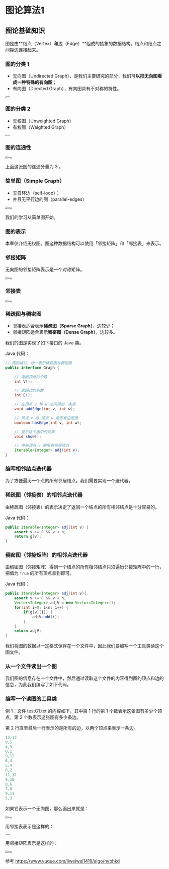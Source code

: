 # 图论算法1

## **图论基础知识**

​	图是由**结点（Vertex）**和**边（Edge）**组成的抽象的数据结构。结点和结点之间靠边连接起来。

### 图的分类 1

- 无向图（Undirected Graph），是我们主要研究的部分，我们可**以把无向图看成一种特殊的有向图**；
- 有向图（Directed Graph），有向图具有不对称的特性。

<img src="https://cdn.nlark.com/yuque/0/2020/jpeg/1354172/1588993656021-251eefc5-952a-45db-a0ab-ba72b4eea5a3.jpeg?x-oss-process=image%2Fresize%2Cw_1252" alt="img" style="zoom:33%;" />

### 图的分类 2

- 无权图（Unweighted Graph）
- 有权图（Weighted Graph）

<img src="https://cdn.nlark.com/yuque/0/2020/png/1354172/1588993656127-f30bb1a0-fe9e-469e-863f-432832ff8866.png" alt="img" style="zoom:33%;" />

### 图的连通性

<img src="https://cdn.nlark.com/yuque/0/2020/jpeg/1354172/1588993655991-277549c7-f6b7-4636-b57f-76420a52b63b.jpeg?x-oss-process=image%2Fresize%2Cw_714" alt="img" style="zoom:50%;" />

上面这张图的连通分量为 3 。

### 简单图（Simple Graph）

- 无自环边（self-loop）；
- 并且无平行边的图（parallel-edges）

<img src="https://cdn.nlark.com/yuque/0/2020/jpeg/1354172/1588993656010-4b637b3e-2d6b-4442-8455-a14b91b229b8.jpeg?x-oss-process=image%2Fresize%2Cw_848" alt="img" style="zoom:50%;" />

我们的学习从简单图开始。

### 图的表示

本章仅介绍无权图。图这种数据结构可以使用「邻接矩阵」和「邻接表」来表示。

### 邻接矩阵

无向图的邻接矩阵表示是一个对称矩阵。

<img src="https://cdn.nlark.com/yuque/0/2020/jpeg/1354172/1588993660175-ee1f720e-f62c-4c5d-9551-16d5f51e7668.jpeg?x-oss-process=image%2Fresize%2Cw_1252" alt="img" style="zoom:50%;" />

### 邻接表

<img src="https://cdn.nlark.com/yuque/0/2020/jpeg/1354172/1588993909600-dee85dcc-f2e9-4412-8d9c-070bba27b5ae.jpeg?x-oss-process=image%2Fresize%2Cw_1252" alt="img" style="zoom:50%;" />

### 稀疏图与稠密图

- 邻接表适合表示**稀疏图（Sparse Graph）**，边较少；
- 邻接矩阵适合表示**稠密图（Dense Graph）**，边较多。

我们的图是实现了如下接口的 Java 类。

Java 代码：

```java
// 图的接口，统一表示稀疏图与稠密图
public interface Graph {

    // 返回顶点的个数
    int V();

    // 返回边的条数
    int E();

    // 在顶点 v 和 w 之间添加一条表
    void addEdge(int v, int w);

    // 顶点 v 与 顶点 w 是否有边连接
    boolean hasEdge(int v, int w);

    // 显示这个图中的元素
    void show();

    // 得到顶点 v 的所有邻居顶点
    Iterable<Integer> adj(int v);
}
```

### 编写相邻结点迭代器

为了方便遍历一个点的所有邻居结点，我们需要实现一个迭代器。

### 稀疏图（邻接表）的相邻点迭代器

由稀疏图（邻接表）的表示决定了返回一个结点的所有相邻结点是十分容易的。

Java 代码：

```java
public Iterable<Integer> adj(int v) {
    assert v >= 0 && v < n;
    return g[v];
}
```

### 稠密图（邻接矩阵）的相邻点迭代器

由稠密图（邻接矩阵）得到一个结点的所有相邻结点只须遍历邻接矩阵中的一行，把值为 `True` 的所有顶点拿到即可。

Java 代码：

```java
public Iterable<Integer> adj(int v){
    assert v >= 0 && v < n;
  	Vector<Integer> adjV = new Vector<Integer>();
  	for(int i=0; i<n; i++) {
      	if(g[v][i]) {
          	adjV.add(i);
        }
    }
  	return adjV;
}
```

我们将图的数据以一定格式保存在一个文件中，因此我们要编写一个工具类读这个图文件。

### 从一个文件读出一个图

我们图的信息存在一个文件中，然后通过读取这个文件的内容得到图的顶点和边的信息，为此我们编写了如下代码。

### 编写一个读图的工具类

例 1：文件 testG1.txt 的内容如下，其中第 1 行的第 1 个数表示这张图有多少个顶点，第 2 个数表示这张图有多少条边。

第 2 行直至最后一行表示的是所有的边，以两个顶点来表示一条边。

```java
13,13
0,5
4,3
0,1
9,12
6,4
5,4
0,2
11,12
9,10
0,6
7,8
9,11
5,3
```

如果它表示一个无向图，那么画出来就是：

<img src="https://cdn.nlark.com/yuque/0/2020/jpeg/1354172/1588994043842-4f9726d6-b800-4ee1-9119-1092094cb084.jpeg?x-oss-process=image%2Fresize%2Cw_1252" alt="img" style="zoom:50%;" />

用邻接表表示是这样的：

<img src="https://cdn.nlark.com/yuque/0/2020/jpeg/1354172/1588993662703-1432d240-039a-47f6-bbe5-bc8b9cb965ca.jpeg" alt="img" style="zoom:33%;" />

用邻接矩阵表示是这样的：

<img src="https://cdn.nlark.com/yuque/0/2020/jpeg/1354172/1588993663506-bcd87234-3eb5-4bcf-ba40-1b0a5445ef5b.jpeg" alt="img" style="zoom:50%;" />

参考 https://www.yuque.com/liweiwei1419/algo/nybhkd